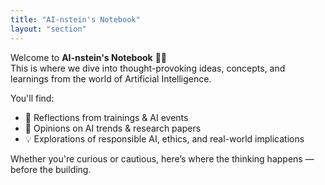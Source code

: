 ```yaml
---
title: "AI-nstein's Notebook"
layout: "section"
---
```


Welcome to **AI-nstein's Notebook** 🧠📓  
This is where we dive into thought-provoking ideas, concepts, and learnings from the world of Artificial Intelligence.

You'll find:
- 📖 Reflections from trainings & AI events  
- 📰 Opinions on AI trends & research papers  
- 💡 Explorations of responsible AI, ethics, and real-world implications  

Whether you're curious or cautious, here’s where the thinking happens — before the building.

